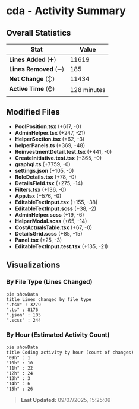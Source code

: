 # cda - Activity Summary 

## Overall Statistics

| Stat                   | Value                                                             |
| ---------------------- | ----------------------------------------------------------------- |
| **Lines Added** (➕)   | 11619                                          |
| **Lines Removed** (➖) | 185                                        |
| **Net Change** (↕)    | 11434                |
| **Active Time** (⌚)   | 128 minutes |


## Modified Files
- **PoolPosition.tsx** (+617, -0)
- **AdminHelper.tsx** (+247, -21)
- **HelperSection.tsx** (+62, -3)
- **helperPanels.ts** (+369, -48)
- **ReinvestmentDetail.test.tsx** (+441, -0)
- **CreateInitiative.test.tsx** (+365, -0)
- **graphql.ts** (+7759, -0)
- **settings.json** (+105, -0)
- **RoleDetails.tsx** (+78, -0)
- **DetailsField.tsx** (+275, -14)
- **Filters.tsx** (+136, -0)
- **App.tsx** (+576, -0)
- **EditableTextInput.tsx** (+155, -38)
- **EditableTextInput.scss** (+38, -2)
- **AdminHelper.scss** (+19, -6)
- **HelperModal.scss** (+65, -14)
- **CostActualsTable.tsx** (+67, -0)
- **DetailsGrid.scss** (+85, -15)
- **Panel.tsx** (+25, -3)
- **EditableTextInput.test.tsx** (+135, -21)

## Visualizations

### By File Type (Lines Changed)

```mermaid
pie showData
title Lines changed by file type
".tsx" : 3279
".ts" : 8176
".json" : 105
".scss" : 244
```

### By Hour (Estimated Activity Count)

```mermaid
pie showData
title Coding activity by hour (count of changes)
"09h" : 1
"10h" : 10
"11h" : 22
"12h" : 24
"13h" : 3
"14h" : 6
"15h" : 26
```


> **Last Updated:** 09/07/2025, 15:25:09